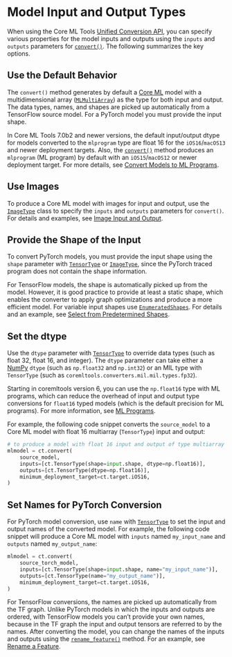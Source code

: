 # Model Input and Output Types

When using the Core ML Tools [Unified Conversion API](unified-conversion-api), you can specify various properties for the model inputs and outputs using the `inputs` and `outputs` parameters for [`convert()`](https://apple.github.io/coremltools/source/coremltools.converters.convert.html#module-coremltools.converters._converters_entry). The following summarizes the key options.

## Use the Default Behavior

The `convert()` method generates by default a [Core ML](https://developer.apple.com/documentation/coreml) model with a multidimensional array ([`MLMultiArray`](https://developer.apple.com/documentation/coreml/mlmultiarray)) as the type for both input and output. The data types, names, and shapes are picked up automatically from a TensorFlow source model. For a PyTorch model you must provide the input shape.

In Core ML Tools 7.0b2 and newer versions, the default input/output dtype for models converted to the `mlprogram` type are float 16 for the `iOS16`/`macOS13` and newer deployment targets. Also, the [`convert()`](https://apple.github.io/coremltools/source/coremltools.converters.convert.html#module-coremltools.converters._converters_entry) method produces an `mlprogram` (ML program) by default with an `iOS15`/`macOS12` or newer deployment target. For more details, see [Convert Models to ML Programs](convert-to-ml-program).


## Use Images

To produce a Core ML model with images for input and output, use the [`ImageType`](https://apple.github.io/coremltools/source/coremltools.converters.mil.input_types.html#imagetype) class to specify the `inputs` and `outputs` parameters for `convert()`. For details and examples, see [Image Input and Output](image-inputs). 

## Provide the Shape of the Input

To convert PyTorch models, you must provide the input shape using the `shape` parameter with  [`TensorType`](https://apple.github.io/coremltools/source/coremltools.converters.mil.input_types.html#tensortype) or [`ImageType`](https://apple.github.io/coremltools/source/coremltools.converters.mil.input_types.html#imagetype), since the PyTorch traced program does not contain the shape information.

For TensorFlow models, the shape is automatically picked up from the model. However, it is good practice to provide at least a static shape, which enables the converter to apply graph optimizations and produce a more efficient model. For variable input shapes use [`EnumeratedShapes`](https://apple.github.io/coremltools/source/coremltools.converters.mil.input_types.html?highlight=enumeratedshapes#enumeratedshapes). For details and an example, see [Select from Predetermined Shapes](https://coremltools.readme.io/docs/flexible-inputs#select-from-predetermined-shapes). 

## Set the dtype

Use the `dtype` parameter with [`TensorType`](https://apple.github.io/coremltools/source/coremltools.converters.mil.input_types.html#tensortype) to override data types (such as float 32, float 16, and integer). The `dtype` parameter can take either a [NumPy](https://numpy.org/) `dtype` (such as `np.float32` and `np.int32`) or an MIL type with `TensorType` (such as `coremltools.converters.mil.mil.types.fp32`).

Starting in coremltools version 6, you can use the `np.float16` type with ML programs, which can reduce the overhead of input and output type conversions for `float16` typed models (which is the default precision for ML programs). For more information, see [ML Programs](ml-programs).

For example, the following code snippet converts the `source_model` to a Core ML model with float 16 multiarray (`TensorType`) input and output:

```python
# to produce a model with float 16 input and output of type multiarray
mlmodel = ct.convert(
    source_model,
    inputs=[ct.TensorType(shape=input.shape, dtype=np.float16)],
    outputs=[ct.TensorType(dtype=np.float16)],
    minimum_deployment_target=ct.target.iOS16,
)
```

## Set Names for PyTorch Conversion

For PyTorch model conversion, use `name` with [`TensorType`](https://apple.github.io/coremltools/source/coremltools.converters.mil.input_types.html#tensortype) to set the input and output names of the converted model. For example, the following code snippet will produce a Core ML model with `inputs` named `my_input_name` and `outputs` named `my_output_name`:

```python
mlmodel = ct.convert(
    source_torch_model,
    inputs=[ct.TensorType(shape=input.shape, name="my_input_name")],
    outputs=[ct.TensorType(name="my_output_name")],
    minimum_deployment_target=ct.target.iOS16,
)
```

For TensorFlow conversions, the names are picked up automatically from the TF graph. Unlike PyTorch models in which the inputs and outputs are ordered, with TensorFlow models you can’t provide your own names, because in the TF graph the input and output tensors are referred to by the names. After converting the model, you can change the names of the inputs and outputs using the [`rename_feature()`](https://apple.github.io/coremltools/source/coremltools.models.html#coremltools.models.utils.rename_feature) method. For an example, see [Rename a Feature](mlmodel-utilities.md#rename-a-feature).
